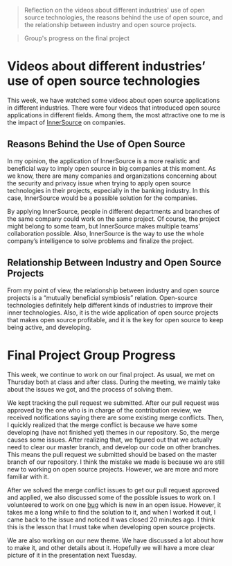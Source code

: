 > Reflection on the videos about different industries' use of open source technologies, the reasons behind the use of open source, and the relationship between industry and open source projects.
> 

> Group's progress on the final project
> 
<!--more-->
# Videos about different industries’ use of open source technologies

This week, we have watched some videos about open source applications in different industries. There were four videos that introduced open source applications in different fields. Among them, the most attractive one to me is the impact of [InnerSource](https://www.youtube.com/watch?v=p4DY2WB66RU) on companies. 

## Reasons Behind the Use of Open Source

In my opinion, the application of InnerSource is a more realistic and beneficial way to imply open source in big companies at this moment. As we know, there are many companies and organizations concerning about the security and privacy issue when trying to apply open source technologies in their projects, especially in the banking industry. In this case, InnerSource would be a possible solution for the companies. 

By applying InnerSource, people in different departments and branches of the same company could work on the same project. Of course, the project might belong to some team, but InnerSource makes multiple teams’ collaboration possible. Also, InnerSource is the way to use the whole company’s intelligence to solve problems and finalize the project.

## Relationship Between Industry and Open Source Projects

From my point of view, the relationship between industry and open source projects is a “mutually beneficial symbiosis” relation. Open-source technologies definitely help different kinds of industries to improve their inner technologies. Also, it is the wide application of open source projects that makes open source profitable, and it is the key for open source to keep being active, and developing.

# Final Project Group Progress

This week, we continue to work on our final project. As usual, we met on Thursday both at class and after class. During the meeting, we mainly take about the issues we got, and the process of solving them. 

We kept tracking the pull request we submitted. After our pull request was approved by the one who is in charge of the contribution review, we received notifications saying there are some existing merge conflicts. Then, I quickly realized that the merge conflict is because we have some developing (have not finished yet) themes in our repository. So, the merge causes some issues. After realizing that, we figured out that we actually need to clear our master branch, and develop our code on other branches. This means the pull request we submitted should be based on the master branch of our repository. I think the mistake we made is because we are still new to working on open source projects. However, we are more and more familiar with it.

After we solved the merge conflict issues to get our pull request approved and applied, we also discussed some of the possible issues to work on. I volunteered to work on one [bug](https://github.com/spicetify/spicetify-themes/issues/676) which is new in an open issue. However, it takes me a long while to find the solution to it, and when I worked it out, I came back to the issue and noticed it was closed 20 minutes ago. I think this is the lesson that I must take when developing open source projects.

We are also working on our new theme. We have discussed a lot about how to make it, and other details about it. Hopefully we will have a more clear picture of it in the presentation next Tuesday.
